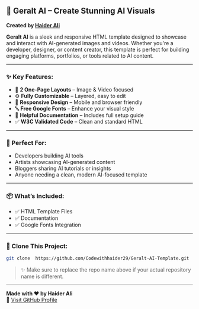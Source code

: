 ## 🌟 Geralt AI – Create Stunning AI Visuals  
**Created by [Haider Ali](https://github.com/Codewithhaider29)**

**Geralt AI** is a sleek and responsive HTML template designed to showcase and interact with AI-generated images and videos. Whether you're a developer, designer, or content creator, this template is perfect for building engaging platforms, portfolios, or tools related to AI content.

---

### ✨ Key Features:
- 🎨 **2 One-Page Layouts** – Image & Video focused  
- ⚙️ **Fully Customizable** – Layered, easy to edit  
- 📱 **Responsive Design** – Mobile and browser friendly  
- 🔤 **Free Google Fonts** – Enhance your visual style  
- 📖 **Helpful Documentation** – Includes full setup guide  
- ✅ **W3C Validated Code** – Clean and standard HTML  

---

### 🚀 Perfect For:
- Developers building AI tools  
- Artists showcasing AI-generated content  
- Bloggers sharing AI tutorials or insights  
- Anyone needing a clean, modern AI-focused template  

---

### 📦 What’s Included:
- ✅ HTML Template Files  
- ✅ Documentation  
- ✅ Google Fonts Integration  

---

### 📂 Clone This Project:

```bash
git clone  https://github.com/Codewithhaider29/Geralt-AI-Template.git
```

> ✨ Make sure to replace the repo name above if your actual repository name is different.

---

**Made with ❤️ by Haider Ali**  
🔗 [Visit GitHub Profile](https://github.com/Codewithhaider29)
